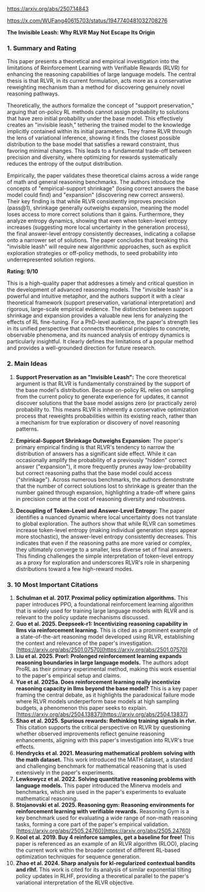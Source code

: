 https://arxiv.org/abs/2507.14843

https://x.com/WUFang40615703/status/1947740481032708276

**The Invisible Leash: Why RLVR May Not Escape Its Origin**

### 1. Summary and Rating

This paper presents a theoretical and empirical investigation into the limitations of Reinforcement Learning with Verifiable Rewards (RLVR) for enhancing the reasoning capabilities of large language models. The central thesis is that RLVR, in its current formulation, acts more as a conservative reweighting mechanism than a method for discovering genuinely novel reasoning pathways.

Theoretically, the authors formalize the concept of "support preservation," arguing that on-policy RL methods cannot assign probability to solutions that have zero initial probability under the base model. This effectively creates an "invisible leash," tethering the trained model to the knowledge implicitly contained within its initial parameters. They frame RLVR through the lens of variational inference, showing it finds the closest possible distribution to the base model that satisfies a reward constraint, thus favoring minimal changes. This leads to a fundamental trade-off between precision and diversity, where optimizing for rewards systematically reduces the entropy of the output distribution.

Empirically, the paper validates these theoretical claims across a wide range of math and general reasoning benchmarks. The authors introduce the concepts of "empirical-support shrinkage" (losing correct answers the base model could find) and "expansion" (discovering new correct answers). Their key finding is that while RLVR consistently improves precision (pass@1), shrinkage generally outweighs expansion, meaning the model loses access to more correct solutions than it gains. Furthermore, they analyze entropy dynamics, showing that even when token-level entropy increases (suggesting more local uncertainty in the generation process), the final answer-level entropy consistently decreases, indicating a collapse onto a narrower set of solutions. The paper concludes that breaking this "invisible leash" will require new algorithmic approaches, such as explicit exploration strategies or off-policy methods, to seed probability into underrepresented solution regions.

**Rating: 9/10**

This is a high-quality paper that addresses a timely and critical question in the development of advanced reasoning models. The "invisible leash" is a powerful and intuitive metaphor, and the authors support it with a clear theoretical framework (support preservation, variational interpretation) and rigorous, large-scale empirical evidence. The distinction between support shrinkage and expansion provides a valuable new lens for analyzing the effects of RL fine-tuning. For a PhD-level audience, the paper's strength lies in its unified perspective that connects theoretical principles to concrete, observable phenomena, and its nuanced analysis of entropy dynamics is particularly insightful. It clearly defines the limitations of a popular method and provides a well-grounded direction for future research.

### 2. Main Ideas

1.  **Support Preservation as an "Invisible Leash":** The core theoretical argument is that RLVR is fundamentally constrained by the support of the base model's distribution. Because on-policy RL relies on sampling from the current policy to generate experience for updates, it cannot discover solutions that the base model assigns zero (or practically zero) probability to. This means RLVR is inherently a conservative optimization process that reweights probabilities within its existing reach, rather than a mechanism for true exploration or discovery of novel reasoning patterns.

2.  **Empirical-Support Shrinkage Outweighs Expansion:** The paper's primary empirical finding is that RLVR's tendency to narrow the distribution of answers has a significant side effect. While it can occasionally amplify the probability of a previously "hidden" correct answer ("expansion"), it more frequently prunes away low-probability but correct reasoning paths that the base model could access ("shrinkage"). Across numerous benchmarks, the authors demonstrate that the number of correct solutions lost to shrinkage is greater than the number gained through expansion, highlighting a trade-off where gains in precision come at the cost of reasoning diversity and robustness.

3.  **Decoupling of Token-Level and Answer-Level Entropy:** The paper identifies a nuanced dynamic where local uncertainty does not translate to global exploration. The authors show that while RLVR can sometimes increase token-level entropy (making individual generation steps appear more stochastic), the answer-level entropy consistently decreases. This indicates that even if the reasoning paths are more varied or complex, they ultimately converge to a smaller, less diverse set of final answers. This finding challenges the simple interpretation of token-level entropy as a proxy for exploration and underscores RLVR's role in sharpening distributions toward a few high-reward modes.

### 3. 10 Most Important Citations

1.  **Schulman et al. 2017. Proximal policy optimization algorithms.** This paper introduces PPO, a foundational reinforcement learning algorithm that is widely used for training large language models with RLVR and is relevant to the policy update mechanisms discussed.
2.  **Guo et al. 2025. Deepseek-r1: Incentivizing reasoning capability in llms via reinforcement learning.** This is cited as a prominent example of a state-of-the-art reasoning model developed using RLVR, establishing the context and relevance of the paper's investigation. [https://arxiv.org/abs/2501.07570](https://arxiv.org/abs/2501.07570)
3.  **Liu et al. 2025. Prorl: Prolonged reinforcement learning expands reasoning boundaries in large language models.** The authors adopt ProRL as their primary experimental method, making this work essential to the paper's empirical setup and claims.
4.  **Yue et al. 2025a. Does reinforcement learning really incentivize reasoning capacity in llms beyond the base model?** This is a key paper framing the central debate, as it highlights the paradoxical failure mode where RLVR models underperform base models at high sampling budgets, a phenomenon this paper seeks to explain. [https://arxiv.org/abs/2504.13837](https://arxiv.org/abs/2504.13837)
5.  **Shao et al. 2025. Spurious rewards: Rethinking training signals in rlvr.** This citation supports the critical perspective on RLVR by questioning whether observed improvements reflect genuine reasoning enhancements, aligning with this paper's investigation into RLVR's true effects.
6.  **Hendrycks et al. 2021. Measuring mathematical problem solving with the math dataset.** This work introduced the MATH dataset, a standard and challenging benchmark for mathematical reasoning that is used extensively in the paper's experiments.
7.  **Lewkowycz et al. 2022. Solving quantitative reasoning problems with language models.** This paper introduced the Minerva models and benchmarks, which are used in the paper's experiments to evaluate mathematical reasoning.
8.  **Stojanovski et al. 2025. Reasoning gym: Reasoning environments for reinforcement learning with verifiable rewards.** Reasoning Gym is a key benchmark used for evaluating a wide range of non-math reasoning tasks, forming a core part of the paper's empirical validation. [https://arxiv.org/abs/2505.24760](https://arxiv.org/abs/2505.24760)
9.  **Kool et al. 2019. Buy 4 reinforce samples, get a baseline for free!** This paper is referenced as an example of an RLVR algorithm (RLOO), placing the current work within the broader context of different RL-based optimization techniques for sequence generation.
10. **Zhao et al. 2024. Sharp analysis for kl-regularized contextual bandits and rlhf.** This work is cited for its analysis of similar exponential tilting policy updates in RLHF, providing a theoretical parallel to the paper's variational interpretation of the RLVR objective.
